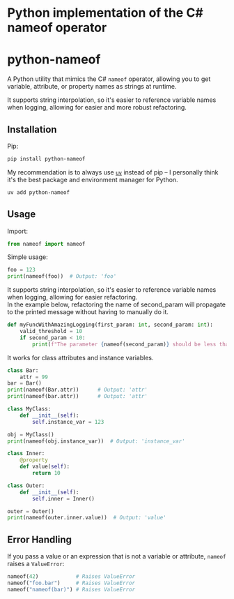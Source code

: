 # Python implementation of the C# nameof operator

python-nameof
=============

A Python utility that mimics the C# `nameof` operator, allowing you to get variable, attribute, or property names as strings at runtime.

It supports string interpolation, so it's easier to reference variable names when logging, allowing for easier and more robust refactoring.

## Installation

Pip:

```bash
pip install python-nameof
```

My recommendation is to always use [`uv`](https://docs.astral.sh/uv/) instead of pip – I personally think it's the best package and environment manager for Python.

```bash
uv add python-nameof
```

## Usage

Import:
```python
from nameof import nameof
```

Simple usage:

```python
foo = 123
print(nameof(foo))  # Output: 'foo'
```

It supports string interpolation, so it's easier to reference variable names when logging,
allowing for easier refactoring.  
In the example below, refactoring the name of second_param will propagate to the printed message without having to manually do it.

```python
def myFuncWithAmazingLogging(first_param: int, second_param: int):
    valid_threshold = 10
    if second_param < 10:
        print(f"The parameter {nameof(second_param)} should be less than {valid_threshold}")
```

It works for class attributes and instance variables.

```python
class Bar:
    attr = 99
bar = Bar()
print(nameof(Bar.attr))      # Output: 'attr'
print(nameof(bar.attr))      # Output: 'attr'

class MyClass:
    def __init__(self):
        self.instance_var = 123

obj = MyClass()
print(nameof(obj.instance_var))  # Output: 'instance_var'

class Inner:
    @property
    def value(self):
        return 10

class Outer:
    def __init__(self):
        self.inner = Inner()

outer = Outer()
print(nameof(outer.inner.value))  # Output: 'value'
```

## Error Handling

If you pass a value or an expression that is not a variable or attribute, `nameof` raises a `ValueError`:

```python
nameof(42)            # Raises ValueError
nameof("foo.bar")     # Raises ValueError
nameof("nameof(bar)") # Raises ValueError
```
